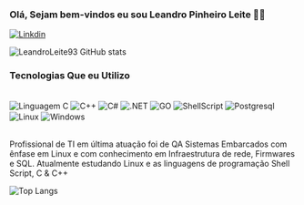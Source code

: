 ### Olá, Sejam bem-vindos eu sou Leandro Pinheiro Leite ✌🏻

[![Linkdin](https://img.shields.io/badge/LinkedIn-0077B5?style=for-the-badge&logo=linkedin&logoColor=white)](https://www.linkedin.com/in/leandro-pinheiro-leite-277265195/)

![LeandroLeite93 GitHub stats](https://github-readme-stats.vercel.app/api?username=LeandroLeite93&show_icons=true&theme=synthwave)

### Tecnologias Que eu Utilizo 
<div style="display: iniline_block"><br/>
 <img align="center" alt="Linguagem C" src="https://img.shields.io/badge/C-00599C?style=for-the-badge&logo=c&logoColor=white"/>
 <img align="center" alt="C++" src="https://img.shields.io/badge/C%2B%2B-00599C?style=for-the-badge&logo=c%2B%2B&logoColor=white"/>
  <img align="center" alt="C#" src="https://img.shields.io/badge/C%23-239120?style=for-the-badge&logo=c-sharp&logoColor=white"/>
  <img align="center" alt=".NET" src="https://img.shields.io/badge/.NET-5C2D91?style=for-the-badge&logo=.net&logoColor=white"/>
   <img align="center" alt="GO" src="https://img.shields.io/badge/Go-00ADD8?style=for-the-badge&logo=go&logoColor=white"/>
   <img align="center" alt="ShellScript" src="https://img.shields.io/badge/Shell_Script-121011?style=for-the-badge&logo=gnu-bash&logoColor=white"/>
   <img align="center" alt="Postgresql" src="https://img.shields.io/badge/PostgreSQL-316192?style=for-the-badge&logo=postgresql&logoColor=white"/>
   <img align="center" alt="Linux" src="https://img.shields.io/badge/Linux-FCC624?style=for-the-badge&logo=linux&logoColor=black"/>
   <img align="center" alt="Windows" src="https://img.shields.io/badge/Windows-0078D6?style=for-the-badge&logo=windows&logoColor=white"/>
</div><br>

Profissional de TI em última atuação foi de QA Sistemas Embarcados com ênfase em Linux e com conhecimento em Infraestrutura de rede, Firmwares e SQL. Atualmente estudando Linux e as linguagens de programação Shell Script, C & C++

![Top Langs](https://github-readme-stats.vercel.app/api/top-langs/?username=LeandroLeite93&hide_progress=true)
